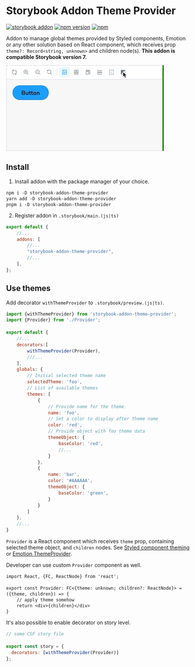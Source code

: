 # Storybook Addon Theme Provider

[![storybook addon](https://raw.githubusercontent.com/storybookjs/brand/main/badge/badge-storybook.svg)](https://storybook.js.org/addons/storybook-addon-theme-provider)
[![npm version](https://badge.fury.io/js/storybook-addon-theme-provider.svg)](https://www.npmjs.com/package/storybook-addon-theme-provider)
[![npm](https://img.shields.io/npm/dm/storybook-addon-theme-provider)](http://npm-stats.org/#/storybook-addon-theme-provider)

Addon to manage global themes provided by Styled components, Emotion or any other solution based on React component, which receives prop `theme?: Record<string, unknown>` and children node(s). **This addon is compatible Storybook version 7.**

<img src="./addon-demo.gif" alt="Storybook Addon theme-provider" width="430" height="234">

## Install

1. Install addon with the package manager of your choice.

```shell
npm i -D storybook-addon-theme-provider
yarn add -D storybook-addon-theme-provider
pnpm i -D storybook-addon-theme-provider
```

2. Register addon in `.storybook/main.(js|ts)`

```js
export default {
    //...
    addons: [
        //...
        "storybook-addon-theme-provider",
        //...
    ],
};
```

## Use themes

Add decorator `withThemeProvider` to `.storybook/preview.(js|ts)`.

```js
import {withThemeProvider} from 'storybook-addon-theme-provider';
import {Provider} from './Provider';

export default {
    //...
    decorators:[
        withThemeProvider(Provider),
        ///...
    ],
    globals: {
        // Initial selected theme name
        selectedTheme: 'foo',
        // List of available themes
        themes: [
            {
                // Provide name for the theme.
                name: 'foo',
                // Set a color to display after theme name
                color: 'red',
                // Provide object with foo theme data
                themeObject: {
                    baseColor: 'red',
                    //...
                }
            },
            {
                name: 'bar',
                color: '#AAAAAA',
                themeObject: {
                    baseColor: 'green',
                }
            }
        ]
    },
    //...
}
```

`Provider` is a React component which receives `theme` prop, containing selected theme object, and `children` nodes. See [Styled component theming](https://styled-components.com/docs/advanced#theming) or [Emotion
ThemeProvider](https://emotion.sh/docs/theming#themeprovider-reactcomponenttype). 

Developer can use custom `Provider` component as well.

```tsx
import React, {FC, ReactNode} from 'react';

export const Provider: FC<{theme: unknown; children?: ReactNode}> = ({theme, children}) => {
    // apply theme somehow
    return <div>{children}</div>
}
```

It's also possible to enable decorator on story level.

```js
// some CSF story file

export const story = {
  decorators: [withThemeProvider(Provider)]
};
```



